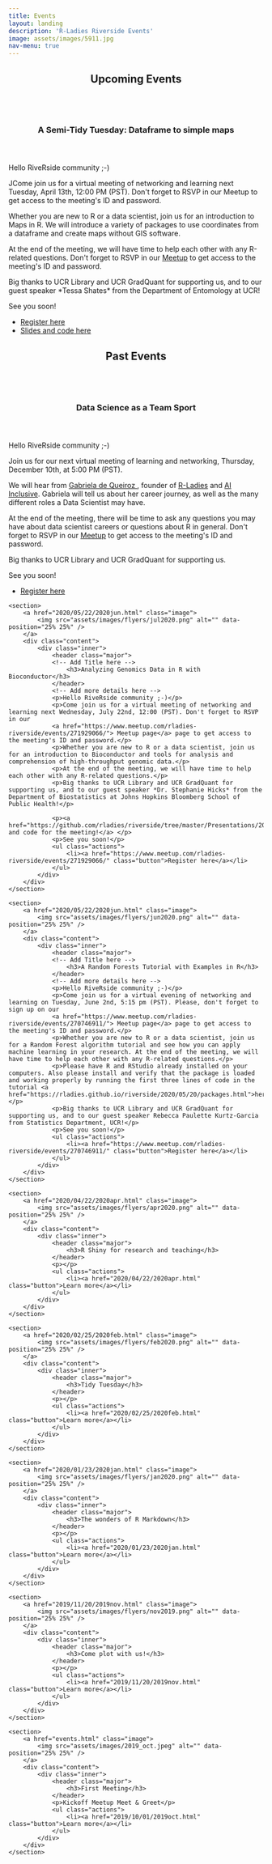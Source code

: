 ```yaml
---
title: Events
layout: landing
description: 'R-Ladies Riverside Events'
image: assets/images/5911.jpg
nav-menu: true
---
```


<!-- Main -->
<div id="main">

<!-- Upcoming Events -->
<section id="one">
	<div class="inner">
		<header class="major">
			<h2>Upcoming Events</h2>
		</header>
		<p></p>
	</div>
</section> 

<!-- Add here -->
<section id="two" class="spotlights">
	<section>
		<a href="2021/04/13/2021apr.html" class="image"> 
			<img src="assets/images/flyers/apr2021.png" alt="" data-position="25% 25%" /> 
		</a>
		<div class="content">
			<div class="inner">
				<header class="major">
				<!-- Add Title here -->
					<h3>A Semi-Tidy Tuesday: Dataframe to simple maps</h3>
				</header>
				<!-- Add more details here -->
				<p>Hello RiveRside community ;-)</p>
				<p>JCome join us for a virtual meeting of networking and learning next Tuesday, April 13th, 12:00 PM (PST). Don't forget to RSVP in our Meetup to get access to the meeting's ID and password.</p>
				<p>Whether you are new to R or a data scientist, join us for an introduction to Maps in R. We will introduce a variety of packages to use coordinates from a dataframe and create maps without GIS software.</p>
				<p>At the end of the meeting, we will have time to help each other with any R-related questions.
				Don't forget to RSVP in our <a href="https://www.meetup.com/rladies-riverside/events/277326999/">Meetup</a> to get access to the meeting's ID and password.</p>
						<p>Big thanks to UCR Library and UCR GradQuant for supporting us, and to our guest speaker *Tessa Shates* from the Department of Entomology at UCR!</p>
				<p>See you soon!</p>
				<ul class="actions">
					<li><a href="https://www.meetup.com/rladies-riverside/events/277326999/" class="button">Register here</a></li>
					<li><a href="https://github.com/rladies/riverside/blob/master/Presentations/2021_04_13/README.md" class="button">Slides and code here</a></li>
				</ul>
			</div>
		</div>
	</section>
</section>

<!-- Past Events -->
<section id="one">
	<div class="inner">
		<header class="major">
			<h2>Past Events</h2>
		</header>
		<p></p>
	</div>
</section> 

<!-- Two -->
<section id="two" class="spotlights">

<!-- Past events -->
<!-- add here -->

<!-- Dec 2020 -->
<section id="two" class="spotlights">
	<section>
		<a href="2020/10/27/2020dec.html" class="image"> 
			<img src="assets/images/flyers/dec2020.png" alt="" data-position="25% 25%" /> 
		</a>
		<div class="content">
			<div class="inner">
				<header class="major">
				<!-- Add Title here -->
					<h3>Data Science as a Team Sport</h3>
				</header>
				<!-- Add more details here -->
				<p>Hello RiveRside community ;-)</p>
				<p>Join us for our next virtual meeting of learning and networking, Thursday, December 10th, at 5:00 PM (PST).</p>
				<p>We will hear from <a href="https://k-roz.com/">Gabriela de Queiroz </a>, founder of <a href="https://rladies.org/">R-Ladies</a> and <a href="https://www.ai-inclusive.org/">AI Inclusive</a>. Gabriela will tell us about her career journey, as well as the many different roles a Data Scientist may have. </p>
				<p>At the end of the meeting, there will be time to ask any questions you may have about data scientist careers or questions about R in general.
				Don't forget to RSVP in our <a href="https://www.meetup.com/rladies-riverside/events/274066116/">Meetup</a> to get access to the meeting's ID and password.</p>
						<p>Big thanks to UCR Library and UCR GradQuant for supporting us.</p>
				<p>See you soon!</p>
				<ul class="actions">
					<li><a href="https://www.meetup.com/rladies-riverside/events/274066116/" class="button">Register here</a></li>
				</ul>
			</div>
		</div>
	</section>
</section>

<!-- Jul 2020 -->
	<section>
		<a href="2020/05/22/2020jun.html" class="image">
			<img src="assets/images/flyers/jul2020.png" alt="" data-position="25% 25%" /> 
		</a>
		<div class="content">
			<div class="inner">
				<header class="major">
				<!-- Add Title here -->
					<h3>Analyzing Genomics Data in R with Bioconductor</h3>
				</header>
				<!-- Add more details here -->
				<p>Hello RiveRside community ;-)</p>
				<p>Come join us for a virtual meeting of networking and learning next Wednesday, July 22nd, 12:00 (PST). Don't forget to RSVP in our 
				<a href="https://www.meetup.com/rladies-riverside/events/271929066/"> Meetup page</a> page to get access to the meeting's ID and password.</p>
				<p>Whether you are new to R or a data scientist, join us for an introduction to Bioconductor and tools for analysis and comprehension of high-throughput genomic data.</p>
				<p>At the end of the meeting, we will have time to help each other with any R-related questions.</p>
				<p>Big thanks to UCR Library and UCR GradQuant for supporting us, and to our guest speaker *Dr. Stephanie Hicks* from the Department of Biostatistics at Johns Hopkins Bloomberg School of Public Health!</p>
				
				<p><a href="https://github.com/rladies/riverside/tree/master/Presentations/2020_07_22">Slides and code for the meeting!</a> </p>
				<p>See you soon!</p>
				<ul class="actions">
					<li><a href="https://www.meetup.com/rladies-riverside/events/271929066/" class="button">Register here</a></li>
				</ul>
			</div>
		</div>
	</section>

<!-- May 2020 -->
	<section>
		<a href="2020/05/22/2020jun.html" class="image">
			<img src="assets/images/flyers/jun2020.png" alt="" data-position="25% 25%" /> 
		</a>
		<div class="content">
			<div class="inner">
				<header class="major">
				<!-- Add Title here -->
					<h3>A Random Forests Tutorial with Examples in R</h3>
				</header>
				<!-- Add more details here -->
				<p>Hello RiveRside community ;-)</p>
				<p>Come join us for a virtual evening of networking and learning on Tuesday, June 2nd, 5:15 pm (PST). Please, don't forget to sign up on our
				<a href="https://www.meetup.com/rladies-riverside/events/270746911/"> Meetup page</a> page to get access to the meeting's ID and password.</p>
				<p>Whether you are new to R or a data scientist, join us for a Random Forest algorithm tutorial and see how you can apply machine learning in your research. At the end of the meeting, we will have time to help each other with any R-related questions.</p>
				<p>Please have R and RStudio already installed on your computers. Also please install and verify that the package is loaded and working properly by running the first three lines of code in the tutorial <a href="https://rladies.github.io/riverside/2020/05/20/packages.html">here</a>.</p>
				<p>Big thanks to UCR Library and UCR GradQuant for supporting us, and to our guest speaker Rebecca Paulette Kurtz-Garcia from Statistics Department, UCR!</p>
				<p>See you soon!</p>
				<ul class="actions">
					<li><a href="https://www.meetup.com/rladies-riverside/events/270746911/" class="button">Register here</a></li>
				</ul>
			</div>
		</div>
	</section>

<!-- April 2020 -->
	<section>
		<a href="2020/04/22/2020apr.html" class="image">
			<img src="assets/images/flyers/apr2020.png" alt="" data-position="25% 25%" />
		</a>
		<div class="content">
			<div class="inner">
				<header class="major">
					<h3>R Shiny for research and teaching</h3>
				</header>
				<p></p>
				<ul class="actions">
					<li><a href="2020/04/22/2020apr.html" class="button">Learn more</a></li>
				</ul>
			</div>
		</div>
	</section>
	
<!-- fev 2020 -->
	<section>
		<a href="2020/02/25/2020feb.html" class="image">
			<img src="assets/images/flyers/feb2020.png" alt="" data-position="25% 25%" />
		</a>
		<div class="content">
			<div class="inner">
				<header class="major">
					<h3>Tidy Tuesday</h3>
				</header>
				<p></p>
				<ul class="actions">
					<li><a href="2020/02/25/2020feb.html" class="button">Learn more</a></li>
				</ul>
			</div>
		</div>
	</section>
	
<!-- jan 2020 -->
	<section>
		<a href="2020/01/23/2020jan.html" class="image">
			<img src="assets/images/flyers/jan2020.png" alt="" data-position="25% 25%" />
		</a>
		<div class="content">
			<div class="inner">
				<header class="major">
					<h3>The wonders of R Markdown</h3>
				</header>
				<p></p>
				<ul class="actions">
					<li><a href="2020/01/23/2020jan.html" class="button">Learn more</a></li>
				</ul>
			</div>
		</div>
	</section>
	
<!-- Nov 2019 -->
	<section>
		<a href="2019/11/20/2019nov.html" class="image">
			<img src="assets/images/flyers/nov2019.png" alt="" data-position="25% 25%" />
		</a>
		<div class="content">
			<div class="inner">
				<header class="major">
					<h3>Come plot with us!</h3>
				</header>
				<p></p>
				<ul class="actions">
					<li><a href="2019/11/20/2019nov.html" class="button">Learn more</a></li>
				</ul>
			</div>
		</div>
	</section>
	
<!-- Oct 2019 -->	
	<section>
		<a href="events.html" class="image">
			<img src="assets/images/2019_oct.jpeg" alt="" data-position="25% 25%" />
		</a>
		<div class="content">
			<div class="inner">
				<header class="major">
					<h3>First Meeting</h3>
				</header>
				<p>Kickoff Meetup Meet & Greet</p>
				<ul class="actions">
					<li><a href="2019/10/01/2019oct.html" class="button">Learn more</a></li>
				</ul>
			</div>
		</div>
	</section>
</section>

<!-- Three 
<section id="three">
	<div class="inner">
		<header class="major">
			<h2>Massa libero</h2>
		</header>
		<p>Nullam et orci eu lorem consequat tincidunt vivamus et sagittis libero. Mauris aliquet magna magna sed nunc rhoncus pharetra. Pellentesque condimentum sem. In efficitur ligula tate urna. Maecenas laoreet massa vel lacinia pellentesque lorem ipsum dolor. Nullam et orci eu lorem consequat tincidunt. Vivamus et sagittis libero. Mauris aliquet magna magna sed nunc rhoncus amet pharetra et feugiat tempus.</p>
		<ul class="actions">
			<li><a href="generic.html" class="button next">Get Started</a></li>
		</ul>
	</div>
</section> -->

</div>
